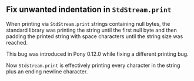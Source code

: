 ## Fix unwanted indentation in `StdStream.print`

When printing via `StdStream.print` strings containing null bytes, the standard library was printing the string until the first null byte and then padding the printed string with space characters until the string size was reached.

This bug was introduced in Pony 0.12.0 while fixing a different printing bug.

Now  `Stdstream.print` is effectively printing every character in the string plus an ending newline character.
